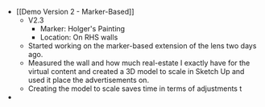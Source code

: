 - [[Demo Version 2 - Marker-Based]]
	- V2.3
		- Marker: Holger's Painting
		- Location: On RHS walls
	- Started working on the marker-based extension of the lens two days ago.
	- Measured the wall and how much real-estate I exactly have for the virtual content and created a 3D model to scale in Sketch Up and used it place the advertisements on.
	- Creating the model to scale saves time in terms of adjustments t
-